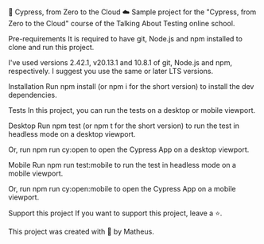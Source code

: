🌲 Cypress, from Zero to the Cloud ☁️
Sample project for the "Cypress, from Zero to the Cloud" course of the Talking About Testing online school.

Pre-requirements
It is required to have git, Node.js and npm installed to clone and run this project.

I've used versions 2.42.1, v20.13.1 and 10.8.1 of git, Node.js and npm, respectively. I suggest you use the same or later LTS versions.

Installation
Run npm install (or npm i for the short version) to install the dev dependencies.

Tests
In this project, you can run the tests on a desktop or mobile viewport.

Desktop
Run npm test (or npm t for the short version) to run the test in headless mode on a desktop viewport.

Or, run npm run cy:open to open the Cypress App on a desktop viewport.

Mobile
Run npm run test:mobile to run the test in headless mode on a mobile viewport.

Or, run npm run cy:open:mobile to open the Cypress App on a mobile viewport.

Support this project
If you want to support this project, leave a ⭐.

This project was created with 💚 by Matheus.
